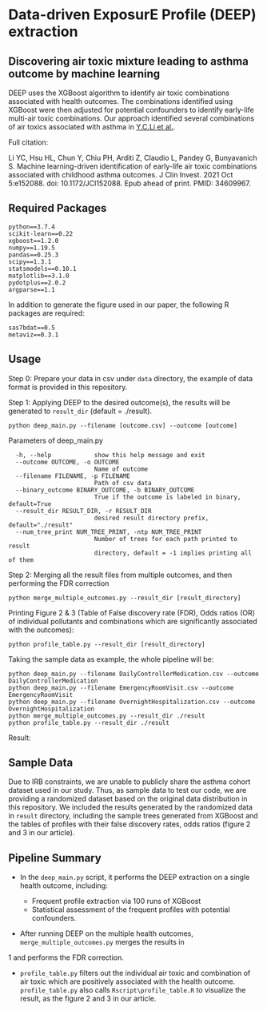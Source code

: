 # Data-driven ExposurE Profile (DEEP) extraction
## Discovering air toxic mixture leading to asthma outcome by machine learning


DEEP uses the XGBoost algorithm to identify air toxic combinations associated with health outcomes. The combinations identified using XGBoost were then adjusted for potential confounders to identify early-life multi-air toxic combinations. Our approach identified several combinations of air toxics associated with asthma in [Y.C.Li et al.](https://www.jci.org/articles/view/152088). 

Full citation: 

Li YC, Hsu HL, Chun Y, Chiu PH, Arditi Z, Claudio L, Pandey G, Bunyavanich S. Machine learning-driven identification of early-life air toxic combinations associated with childhood asthma outcomes. J Clin Invest. 2021 Oct 5:e152088. doi: 10.1172/JCI152088. Epub ahead of print. PMID: 34609967.

## Required Packages
    
    python==3.7.4
    scikit-learn==0.22
    xgboost==1.2.0
    numpy==1.19.5
    pandas==0.25.3
    scipy==1.3.1
    statsmodels==0.10.1
    matplotlib==3.1.0
    pydotplus==2.0.2
    argparse==1.1

In addition to generate the figure used in our paper, the following R packages are required:
    
    sas7bdat==0.5
    metaviz==0.3.1

## Usage

Step 0: Prepare your data in csv under `data` directory, the example of data format is provided in this repository.
    
Step 1: Applying DEEP to the desired outcome(s), the results will be generated to `result_dir` (default = ./result).
    
    python deep_main.py --filename [outcome.csv] --outcome [outcome]
    

Parameters of deep_main.py

      -h, --help            show this help message and exit
      --outcome OUTCOME, -o OUTCOME
                            Name of outcome
      --filename FILENAME, -p FILENAME
                            Path of csv data
      --binary_outcome BINARY_OUTCOME, -b BINARY_OUTCOME
                            True if the outcome is labeled in binary, default=True
      --result_dir RESULT_DIR, -r RESULT_DIR
                            desired result directory prefix, default="./result"
      --num_tree_print NUM_TREE_PRINT, -ntp NUM_TREE_PRINT
                            Number of trees for each path printed to result
                            directory, default = -1 implies printing all of them

    
Step 2: Merging all the result files from multiple outcomes, and then performing the FDR correction

    python merge_multiple_outcomes.py --result_dir [result_directory]
    
Printing Figure 2 & 3 (Table of False discovery rate (FDR), Odds ratios (OR) of individual pollutants and combinations which are significantly associated with the outcomes):

    python profile_table.py --result_dir [result_directory]
    


Taking the sample data as example, the whole pipeline will be:

    python deep_main.py --filename DailyControllerMedication.csv --outcome DailyControllerMedication
    python deep_main.py --filename EmergencyRoomVisit.csv --outcome EmergencyRoomVisit
    python deep_main.py --filename OvernightHospitalization.csv --outcome OvernightHospitalization
    python merge_multiple_outcomes.py --result_dir ./result
    python profile_table.py --result_dir ./result
    
    
Result:
    
## Sample Data

Due to IRB constraints, we are unable to publicly share the asthma cohort dataset used in our study. Thus, as sample data to test our code, we are providing a randomized dataset based on the original data distribution in this repository. We included the results generated by the randomized data in `result` directory, including the sample trees generated from XGBoost and the tables of profiles with their false discovery rates, odds ratios (figure 2 and 3 in our article).

## Pipeline Summary

* In the `deep_main.py` script, it performs the DEEP extraction on a single health outcome, including: 
  * Frequent profile extraction via 100 runs of XGBoost
  * Statistical assessment of the frequent profiles with potential confounders. 

* After running DEEP on the multiple health outcomes, `merge_multiple_outcomes.py` merges the results in

1 and performs the FDR correction. 
* `profile_table.py` filters out the individual air toxic and combination of air toxic which are positively associated with the health outcome. `profile_table.py` also calls `Rscript\profile_table.R` to visualize the result, as the figure 2 and 3 in our article.
